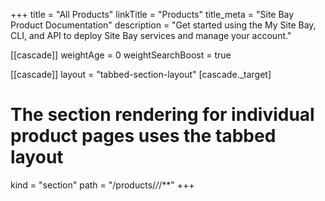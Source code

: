 +++
title = "All Products"
linkTitle = "Products"
title_meta = "Site Bay Product Documentation"
description = "Get started using the My Site Bay, CLI, and API to deploy Site Bay services and manage your account."

[[cascade]]
weightAge = 0
weightSearchBoost = true

[[cascade]]
layout = "tabbed-section-layout"
[cascade._target]
# The section rendering for individual product pages uses the tabbed layout
kind = "section"
path = "/products/*/*/**"
+++

 <!--more-->
